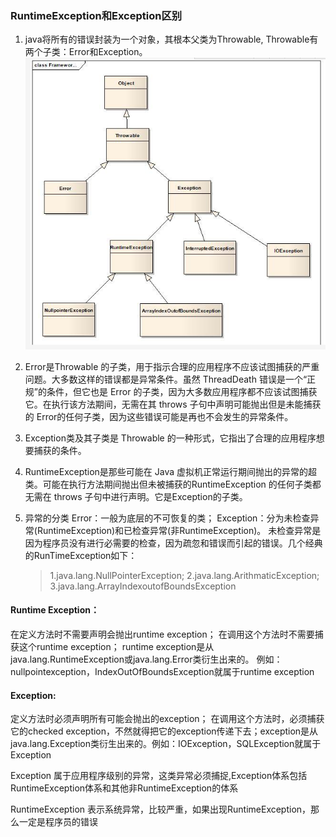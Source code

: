 ### RuntimeException和Exception区别

1. java将所有的错误封装为一个对象，其根本父类为Throwable, Throwable有两个子类：Error和Exception。
![runtimexception](../../media/pictures/java/runtimexception.png)
2. Error是Throwable 的子类，用于指示合理的应用程序不应该试图捕获的严重问题。大多数这样的错误都是异常条件。虽然   ThreadDeath 错误是一个“正规”的条件，但它也是 Error 的子类，因为大多数应用程序都不应该试图捕获它。在执行该方法期间，无需在其 throws 子句中声明可能抛出但是未能捕获的 Error的任何子类，因为这些错误可能是再也不会发生的异常条件。

3. Exception类及其子类是 Throwable 的一种形式，它指出了合理的应用程序想要捕获的条件。

4. RuntimeException是那些可能在 Java 虚拟机正常运行期间抛出的异常的超类。可能在执行方法期间抛出但未被捕获的RuntimeException 的任何子类都无需在 throws 子句中进行声明。它是Exception的子类。

5. 异常的分类
  Error：一般为底层的不可恢复的类；
  Exception：分为未检查异常(RuntimeException)和已检查异常(非RuntimeException)。
  未检查异常是因为程序员没有进行必需要的检查，因为疏忽和错误而引起的错误。几个经典的RunTimeException如下：

    > 1.java.lang.NullPointerException;
    > 2.java.lang.ArithmaticException;
    > 3.java.lang.ArrayIndexoutofBoundsException


#### Runtime Exception：

在定义方法时不需要声明会抛出runtime exception； 在调用这个方法时不需要捕获这个runtime exception； runtime exception是从java.lang.RuntimeException或java.lang.Error类衍生出来的。 例如：nullpointexception，IndexOutOfBoundsException就属于runtime exception


#### Exception:

定义方法时必须声明所有可能会抛出的exception； 在调用这个方法时，必须捕获它的checked exception，不然就得把它的exception传递下去；exception是从java.lang.Exception类衍生出来的。例如：IOException，SQLException就属于Exception

Exception 属于应用程序级别的异常，这类异常必须捕捉,Exception体系包括RuntimeException体系和其他非RuntimeException的体系

RuntimeException 表示系统异常，比较严重，如果出现RuntimeException，那么一定是程序员的错误